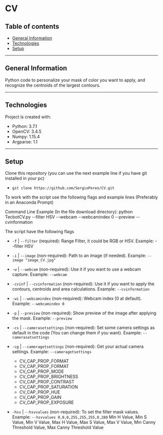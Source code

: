 # CV

## Table of contents

* [General Information](#general-information)
* [Technologies](#technologies)
* [Setup](#setup)

---

## General Information
Python code to personalize your mask of color you want to apply, and recognize the centroids of the largest contours.

---

## Technologies
Project is created with:
* Python: 3.7.1
* OpenCV: 3.4.5
* Numpy: 1.15.4
* Argparse: 1.1

---

## Setup
Clone this repository (you can use the next example line if you have git installed in your pc)
* `git clone https://github.com/SergioPereo/CV.git`

To work with the script use the following flags and example lines (Preferably in an Anaconda Prompt)

Command Line Example (In the file download directory):
python TecbotCV.py --filter HSV --webcam --webcamindex 0 --preview --cvinformation

The script have the following flags
* `-f` | `--filter` (required):
  Range Filter, it could be RGB or HSV. Example: --filter HSV

* `-i` | `--image` (non-required):
  Path to an image (if needed).
  Example: `--image "image_CV.jpg"`

* `-w` | `--webcam` (non-required):
  Use it if you want to use a webcam capture.
  Example: `--webcam`

* `-cvinf` | `--cvinformation` (non-required):
  Use it if you want to apply the contours, centroids and area calculations.
  Example: `--cvinformation`

* `-wi` | `--webcamindex` (non-required):
  Webcam index (0 at default).
  Example: `--webcamindex 0`

* `-p` | `--preview` (non-required):
  Show preview of the image after applying the mask.
  Example: `--preview`

* `-cs` | `--camerasetsettings` (non-required):
  Set some camera settings as default in the code (You can change them if you want).
  Example: `--camerasetsettings`

* `-cg` | `--cameragetsettings` (non-required):
  Get your actual camera settings.
  Example: `--cameragetsettings`
  * CV_CAP_PROP_FORMAT
  * CV_CAP_PROP_FORMAT
  * CV_CAP_PROP_MODE
  * CV_CAP_PROP_BRIGHTNESS
  * CV_CAP_PROP_CONTRAST
  * CV_CAP_PROP_SATURATION
  * CV_CAP_PROP_HUE
  * CV_CAP_PROP_GAIN
  * CV_CAP_PROP_EXPOSURE

* `-hsv` | `--hsvvalues` (non-required):
  To set the filter mask values. Example:
  `--hsvvalues 0,0,0,255,255,255,0,280`
  Min H Value, Min S Value, Min V Value, Max H Value, Max S Value, Max V Value, Min Canny Threshold Value, Max Canny Threshold Value
